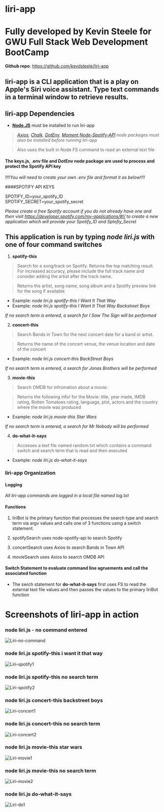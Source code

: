 # liri-app 
# Fully developed by Kevin Steele for GWU Full Stack Web Development BootCamp 

**Github repo**: https://github.com/kevdsteele/liri-app

## liri-app is a CLI application that is a play on Apple's Siri voice assistant. Type text commands in a terminal window to retrieve results. 

## liri-app Dependencies 

* **[Node.JS](https://nodejs.org/en/download/)** must be installed to run liri-app
> *[Axios](https://www.npmjs.com/package/axios), [Chalk](https://www.npmjs.com/package/chalk), [DotEnv](https://www.npmjs.com/package/dotenv), [Moment](https://www.npmjs.com/package/moment),[Node-Spotify-API](https://www.npmjs.com/package/node-spotify-api) node packages must also be installed before running liri-app*

> Also uses the built in Node FS command to read an external text file 

#### The keys.js, .env file and DotEnv node package are used to process and protect the Spotify API key 

*!!!!You will need to create your own .env file and format it as below!!!!*

####SPOTIFY API KEYS

SPOTIFY_ID=your_spotify_ID <br/>
SPOTIFY_SECRET=your_spotify_secret <br/>

*Please create a free Spotify account if you do not already have one and then visit https://developer.spotify.com/my-applications/#!/ to create a new application which will provide your Spotify_ID and Sptofiy_Secret*


## This application is run by typing *node liri.js* with one of four command switches

1. **spotify-this**
> Search for a song/track on Spotify. Returns the top matching result. For increased accuracy, please include the full track name and consider adding the artist after the track name.

> Returns the artist, song name, song album and a Spotify preview link for the song if available 

* Example: *node liri.js spotify-this I Want It That Way* 
* Example: *node liri.js spotify-this I Want It That Way Backstreet Boys*

*If no search term is entered, a search for I Saw The Sign will be performed*

2.  **concert-this**
> Search Bands in Town for the next concert date for a band or artist.

> Returns the name of the concert venue, the venue location and date of the concert

* Example: *node liri.js concert-this BackStreet Boys*

*If no search term is entered, a search for Jonas Brothers will be performed*



3.  **movie-this**

> Search OMDB for infromation about a movie.

> Returns the following infor for the Movie: title, year made, IMDB rating, Rotten Tomatoes rating, language, plot, actors and the country where the movie was produced 

* Example: *node liri.js movie-this Star Wars*

*If no search term is entered, a search for Mr Nobody will be performed*

4.  **do-what-it-says**

> Accesses a text file named random.txt which contains a command switch and search term that is read and then executed

* Example: *node liri.js do-what-it-says*

### liri-app Organization

#### Logging
*All liri-app commands are logged in a local file named log.txt*
#### Functions
1. liriBot is the primary function that processes the search type and search term via argv values and calls one of 3 functions using a switch statement. 

2. spotifySearch uses node-spotify-api to search Spotify

3. concertSearch uses Axios to search Bands in Town API

4. movieSearch uses Axios to search OMDB API

#### Switch Statement to evaluate command line agruements and call the associated function

* The swich statement for **do-what-it-says** first uses FS to read the external text file values and then passes the values to the primary liriBot function


# Screenshots of liri-app in action 

### node liri.js - no command entered 

![Liri-no-command](liri1.png)

### node liri.js spotify-this i want it that way 

![Liri-spotify1](liri2.png)

### node liri.js spotify-this no search term

![Liri-spotify2](liri3.png)

### node liri.js concert-this backstreet boys

![Liri-concert1](liric1.png)

### node liri.js concert-this no search term

![Liri-concert2](liric2.png)

### node liri.js movie-this star wars

![Liri-movie1](lirim1.png)

### node liri.js movie-this no search term

![Liri-movie2](lirim2.png)

### node liri.js do-what-it-says

![Liri-do1](lirid1.png)

















